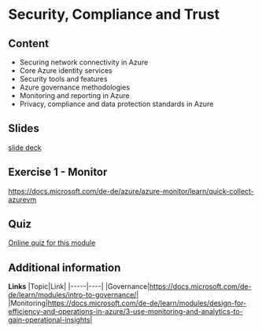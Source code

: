 # Security, Compliance and Trust

## Content

- Securing network connectivity in Azure
- Core Azure identity services
- Security tools and features
- Azure governance methodologies
- Monitoring and reporting in Azure
- Privacy, compliance and data protection standards in Azure

## Slides

[slide deck](3_security-compliance-trust.pptx)

## Exercise 1 - Monitor

<https://docs.microsoft.com/de-de/azure/azure-monitor/learn/quick-collect-azurevm>

## Quiz

[Online quiz for this module](https://forms.office.com/Pages/ResponsePage.aspx?id=v4j5cvGGr0GRqy180BHbR3jbLunQYZ9MtHvpDOQLlT1UQUExSDJWRTFINjVGOFlCMlpHN0lNOU05Qi4u)

## Additional information

**Links**
|Topic|Link|
|-----|----|
|Governance|<https://docs.microsoft.com/de-de/learn/modules/intro-to-governance/>|
|Monitoring|<https://docs.microsoft.com/de-de/learn/modules/design-for-efficiency-and-operations-in-azure/3-use-monitoring-and-analytics-to-gain-operational-insights>|
